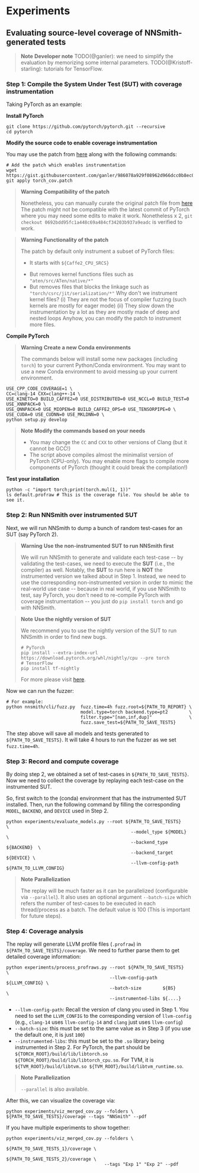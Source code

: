 # Experiments

## Evaluating source-level coverage of NNSmith-generated tests

> **Note** **Developer note**
> TODO(@ganler): we need to simplify the evaluation by memorizing some internal parameters.
> TODO(@Kristoff-starling): tutorials for TensorFlow.

### Step 1: Compile the System Under Test (SUT) with coverage instrumentation

Taking PyTorch as an example:

**Install PyTorch**

```shell
git clone https://github.com/pytorch/pytorch.git --recursive
cd pytorch
```

**Modify the source code to enable coverage instrumentation**

You may use the patch from [here](https://gist.github.com/ganler/986078a929f08962d966dcc0b8ec0ebe) along with the following commands:

```shell
# Add the patch which enables instrumentation
wget https://gist.githubusercontent.com/ganler/986078a929f08962d966dcc0b8ec0ebe/raw/f00502c86127b4a1867c99c3c2d5879f8c223460/torch_cov.patch
git apply torch_cov.patch
```

> **Warning** **Compatibility of the patch**
>
> Nonetheless, you can manually curate the original patch file from [here](https://gist.github.com/ganler/986078a929f08962d966dcc0b8ec0ebe)
> The patch might not be compatible with the latest commit of PyTorch where you may need some edits to make it work.
> Nonetheless x 2, `git checkout 0692bdd95fc1a448c69a484cf34203b937a9eadc` is verified to work.

> **Warning** **Functionality of the patch**
>
> The patch by default only instrument a subset of PyTorch files:
> + It starts with `${Caffe2_CPU_SRCS}`
> - But removes kernel functions files such as `"aten/src/ATen/native/*"`
> - But removes files that blocks the linkage such as `"torch/csrc/jit/serialization/*"`
> Why don't we instrument kernel files?
> (i)  They are not the focus of compiler fuzzing (such kernels are mostly for eager mode)
> (ii) They slow down the instrumentation by a lot as they are mostly made of deep and nested loops
> Anyhow, you can modify the patch to instrument more files.

**Compile PyTorch**

> **Warning** **Create a new Conda environments**
>
> The commands below will install some new packages (including `torch`) to your current Python/Conda environment.
> You may want to use a new Conda environment to avoid messing up your current environment.

```shell
USE_CPP_CODE_COVERAGE=1 \
CC=clang-14 CXX=clang++-14 \
USE_KINETO=0 BUILD_CAFFE2=0 USE_DISTRIBUTED=0 USE_NCCL=0 BUILD_TEST=0 USE_XNNPACK=0 \
USE_QNNPACK=0 USE_MIOPEN=0 BUILD_CAFFE2_OPS=0 USE_TENSORPIPE=0 \
USE_CUDA=0 USE_CUDNN=0 USE_MKLDNN=0 \
python setup.py develop
```

> **Note** **Modify the commands based on your needs**
>
> - You may change the `CC` and `CXX` to other versions of Clang (but it cannot be GCC!)
> - The script above compiles almost the minimalist version of PyTorch (CPU-only). You may enable more flags to compile more components of PyTorch (thought it could break the compilation!)

**Test your installation**

```shell
python -c "import torch;print(torch.mul(1, 1))"
ls default.profraw # This is the coverage file. You should be able to see it.
```

### Step 2: Run NNSmith over instrumented SUT

Next, we will run NNSmith to dump a bunch of random test-cases for an SUT (say PyTorch 2).

> **Warning** **Use the non-instrumented SUT to run NNSmith first**
>
> We will run NNSmith to generate and validate each test-case -- by validating the test-cases,
> we need to execute the **SUT** (i.e., the compiler) as well. Notably, the **SUT** to run here
> is **NOT** the instrumented version we talked about in Step 1. Instead, we need to use the
> corresponding non-instrumented version in order to mimic the real-world use case -- because
> in real world, if you use NNSmith to test, say PyTorch, you don't need to re-compile PyTorch
> with coverage instrumentation -- you just do `pip install torch` and go with NNSmith.

> **Note** **Use the nightly version of SUT**
>
> We recommend you to use the nightly version of the SUT to run NNSmith in order to find new
> bugs.
>
> ```shell
> # PyTorch
> pip install --extra-index-url https://download.pytorch.org/whl/nightly/cpu --pre torch
> # TensorFlow
> pip install tf-nightly
> ```
> For more please visit [here](https://github.com/ise-uiuc/nnsmith/blob/main/requirements/sys/).

Now we can run the fuzzer:

```shell
# For example:
python nnsmith/cli/fuzz.py  fuzz.time=4h fuzz.root=${PATH_TO_REPORT} \
                            model.type=torch backend.type=pt2        \
                            filter.type="[nan,inf,dup]"              \
                            fuzz.save_test=${PATH_TO_SAVE_TESTS}
```

The step above will save all models and tests generated to `${PATH_TO_SAVE_TESTS}`. It will
take 4 hours to run the fuzzer as we set `fuzz.time=4h`.

### Step 3: Record and compute coverage

By doing step 2, we obtained a set of test-cases in `${PATH_TO_SAVE_TESTS}`. Now we need to
collect the coverage by replaying each test-case on the instrumented SUT.

So, first switch to the (conda) environment that has the instrumented SUT installed. Then, run
the following command by filling the corresponding `MODEL`, `BACKEND`, and `DEVICE` used in
Step 2.

```shell
python experiments/evaluate_models.py --root ${PATH_TO_SAVE_TESTS}        \
                                               --model_type ${MODEL}      \
                                               --backend_type ${BACKEND}  \
                                               --backend_target ${DEVICE} \
                                               --llvm-config-path ${PATH_TO_LLVM_CONFIG}
```

> **Note** **Parallelization**
>
> The replay will be much faster as it can be parallelized (configurable via `--parallel`).
> It also uses an optional argument `--batch-size` which refers the number of test-cases to
> be executed in each thread/process as a batch. The default value is 100 (This is important for future steps).

### Step 4: Coverage analysis

The replay will generate LLVM profile files (`.profraw`) in `${PATH_TO_SAVE_TESTS}/coverage`. We need to further parse them to get detailed coverage information:

```shell
python experiments/process_profraws.py --root ${PATH_TO_SAVE_TESTS}       \
                                       --llvm-config-path  ${LLVM_CONFIG} \
                                       --batch-size        ${BS}          \
                                       --instrumented-libs ${....}
```

- `--llvm-config-path`: Recall the version of clang you used in Step 1. You need to set the `LLVM_CONFIG` to the corresponding version of `llvm-config` (e.g., `clang-14` uses `llvm-config-14` and `clang` just uses `llvm-config`)
- `--batch-size`: this must be set to the same value as in Step 3 (if you use the default one, it is just `100`)
- `--instrumented-libs`: this must be set to the `.so` library being instrumented in Step 2. For PyTorch, the part should be `${TORCH_ROOT}/build/lib/libtorch.so ${TORCH_ROOT}/build/lib/libtorch_cpu.so`. For TVM, it is `${TVM_ROOT}/build/libtvm.so ${TVM_ROOT}/build/libtvm_runtime.so`.

> **Note** **Parallelization**
>
> `--parallel` is also available.

After this, we can visualize the coverage via:

```shell
python experiments/viz_merged_cov.py --folders \
${PATH_TO_SAVE_TESTS}/coverage --tags "NNSmith" --pdf
```

If you have multiple experiments to show together:

```shell
python experiments/viz_merged_cov.py --folders \
                                         ${PATH_TO_SAVE_TESTS_1}/coverage \
                                         ${PATH_TO_SAVE_TESTS_2}/coverage \
                                     --tags "Exp 1" "Exp 2" --pdf
```
